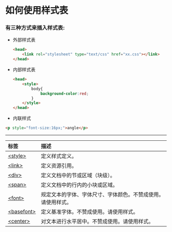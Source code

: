 # 如何使用样式表

### 有三种方式来插入样式表:

* 外部样式表
  ```HTML
  <head>
      <link rel="stylesheet" type="text/css" href="xx.css"></link>
  </head>
  ```
* 内部样式表
  ```HTML
  <head>
      <style>
          body{
              background-color:red;
          }
      </style>
  </head>
  ```
* 内联样式

```HTML
<p style="font-size:16px;">angle</p>
```

---

| 标签 | 描述 |
| :--- | :--- |
| [&lt;style&gt;](http://www.w3school.com.cn/tags/tag_style.asp) | 定义样式定义。 |
| [&lt;link&gt;](http://www.w3school.com.cn/tags/tag_link.asp) | 定义资源引用。 |
| [&lt;div&gt;](http://www.w3school.com.cn/tags/tag_div.asp) | 定义文档中的节或区域（块级）。 |
| [&lt;span&gt;](http://www.w3school.com.cn/tags/tag_span.asp) | 定义文档中的行内的小块或区域。 |
| [&lt;font&gt;](http://www.w3school.com.cn/tags/tag_font.asp) | 规定文本的字体、字体尺寸、字体颜色。不赞成使用。请使用样式。 |
| [&lt;basefont&gt;](http://www.w3school.com.cn/tags/tag_basefont.asp) | 定义基准字体。不赞成使用。请使用样式。 |
| [&lt;center&gt;](http://www.w3school.com.cn/tags/tag_center.asp) | 对文本进行水平居中。不赞成使用。请使用样式。 |



